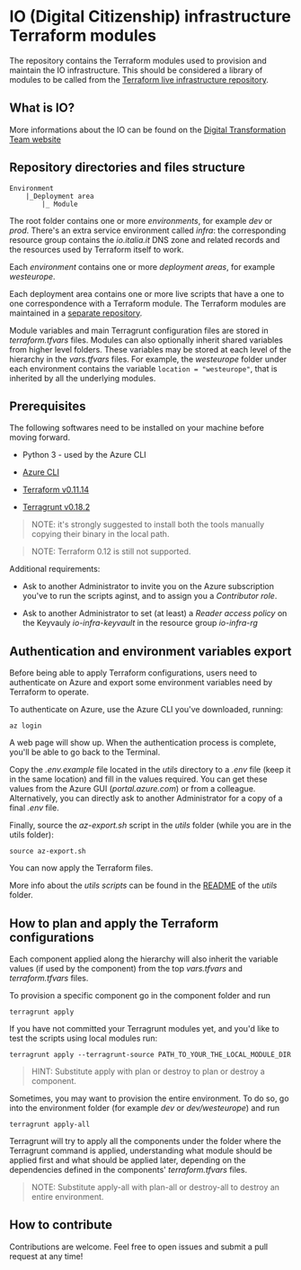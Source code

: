 # IO (Digital Citizenship) infrastructure Terraform modules

The repository contains the Terraform modules used to provision and maintain the IO infrastructure. This should be considered a library of modules to be called from the [Terraform live infrastructure repository](https://github.com/teamdigitale/io-infrastructure-live).

## What is IO?

More informations about the IO can be found on the [Digital Transformation Team website](https://teamdigitale.governo.it/en/projects/digital-citizenship.htm)

## Repository directories and files structure

```
Environment
    |_Deployment area
        |_ Module
```

The root folder contains one or more *environments*, for example *dev* or *prod*. There's an extra service environment called *infra*: the corresponding resource group contains the *io.italia.it* DNS zone and related records and the resources used by Terraform itself to work.

Each *environment* contains one or more *deployment areas*, for example *westeurope*.

Each deployment area contains one or more live scripts that have a one to one correspondence with a Terraform module. The Terraform modules are maintained in a [separate repository](https://github.com/teamdigitale/pdnd-infra-tf-modules).

Module variables and main Terragrunt configuration files are stored in *terraform.tfvars* files.
Modules can also optionally inherit shared variables from higher level folders. These variables may be stored at each level of the hierarchy in the *vars.tfvars* files. For example, the *westeurope* folder under each environment contains the variable `location = "westeurope"`, that is inherited by all the underlying modules.

## Prerequisites

The following softwares need to be installed on your machine before moving forward.

* Python 3 - used by the Azure CLI

* [Azure CLI](https://docs.microsoft.com/it-it/cli/azure/install-azure-cli?view=azure-cli-latest)

* [Terraform v0.11.14](https://www.terraform.io/)

* [Terragrunt v0.18.2](https://github.com/gruntwork-io/terragrunt)

>NOTE: it's strongly suggested to install both the tools manually copying their binary in the local path.

>NOTE: Terraform 0.12 is still not supported.

Additional requirements:

* Ask to another Administrator to invite you on the Azure subscription you've to run the scripts aginst, and to assign you a *Contributor role*.

* Ask to another Administrator to set (at least) a *Reader access policy* on the Keyvauly *io-infra-keyvault* in the resource group *io-infra-rg*

## Authentication and environment variables export

Before being able to apply Terraform configurations, users need to authenticate on Azure and export some environment variables need by Terraform to operate.

To authenticate on Azure, use the Azure CLI you've downloaded, running:

```shell
az login
```

A web page will show up. When the authentication process is complete, you'll be able to go back to the Terminal.

Copy the *.env.example* file located in the *utils* directory to a *.env* file (keep it in the same location) and fill in the values required. You can get these values from the Azure GUI (*portal.azure.com*) or from a colleague. Alternatively, you can directly ask to another Administrator for a copy of a final *.env* file.

Finally, source the *az-export.sh* script in the *utils* folder (while you are in the utils folder):

```shell
source az-export.sh
```

You can now apply the Terraform files.

More info about the *utils scripts* can be found in the [README](utils/README.md) of the *utils* folder.

## How to plan and apply the Terraform configurations

Each component applied along the hierarchy will also inherit the variable values (if used by the component) from the top *vars.tfvars* and *terraform.tfvars* files.

To provision a specific component go in the component folder and run

```shell
terragrunt apply
```

If you have not committed your Terragrunt modules yet, and you'd like to test the scripts using local modules run:

```shell
terragrunt apply --terragrunt-source PATH_TO_YOUR_THE_LOCAL_MODULE_DIR
```

>HINT: Substitute apply with plan or destroy to plan or destroy a component.

Sometimes, you may want to provision the entire environment. To do so, go into the environment folder (for example *dev* or *dev/westeurope*) and run

```shell
terragrunt apply-all
```

Terragrunt will try to apply all the components under the folder where the Terragrunt command is applied, understanding what module should be applied first and what should be applied later, depending on the dependencies defined in the components' *terraform.tfvars* files.

>NOTE: Substitute apply-all with plan-all or destroy-all to destroy an entire environment.

## How to contribute

Contributions are welcome. Feel free to open issues and submit a pull request at any time!
